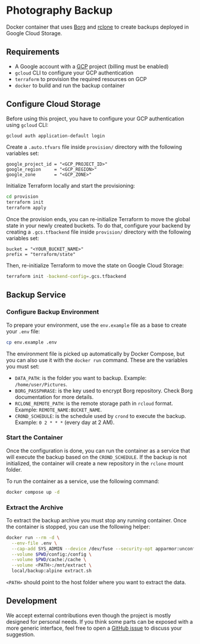 # Photography Backup

Docker container that uses [Borg](https://borgbackup.readthedocs.io/en/stable/) and [rclone](https://rclone.org/) to create backups deployed
in Google Cloud Storage.

## Requirements

* A Google account with a [GCP](https://cloud.google.com/) project (billing must be enabled)
* `gcloud` CLI to configure your GCP authentication
* `terraform` to provision the required resources on GCP
* `docker` to build and run the backup container

## Configure Cloud Storage

Before using this project, you have to configure your GCP authentication using `gcloud` CLI:

```bash
gcloud auth application-default login
```

Create a `.auto.tfvars` file inside `provision/` directory with the following variables set:
```hcl
google_project_id = "<GCP_PROJECT_ID>"
google_region     = "<GCP_REGION>"
google_zone       = "<GCP_ZONE>"
```

Initialize Terraform locally and start the provisioning:
```bash
cd provision
terraform init
terraform apply
```

Once the provision ends, you can re-initialize Terraform to move the global state in your newly created buckets. To do that,
configure your backend by creating a `.gcs.tfbackend` file inside `provision/` directory with the following variables set:
```hcl
bucket = "<YOUR_BUCKET_NAME>"
prefix = "terraform/state"
```

Then, re-initialize Terraform to move the state on Google Cloud Storage:
```bash
terraform init -backend-config=.gcs.tfbackend
```

## Backup Service

### Configure Backup Environment

To prepare your environment, use the `env.example` file as a base to create your `.env` file:
```bash
cp env.example .env
```

The environment file is picked up automatically by Docker Compose, but you can also use it with the `docker run` command.
These are the variables you must set:
* `DATA_PATH`: is the folder you want to backup. Example: `/home/user/Pictures`.
* `BORG_PASSPHRASE`: is the key used to encrypt Borg repository. Check Borg documentation for more details.
* `RCLONE_REMOTE_PATH`: is the remote storage path in `rcloud` format. Example: `REMOTE_NAME:BUCKET_NAME`.
* `CROND_SCHEDULE`: is the schedule used by `crond` to execute the backup. Example: `0 2 * * *` (every day at 2 AM).

### Start the Container

Once the configuration is done, you can run the container as a service that will execute the backup based
on the `CROND_SCHEDULE`. If the backup is not initialized, the container will create a new repository in the
`rclone` mount folder.

To run the container as a service, use the following command:
```bash
docker compose up -d
```

### Extract the Archive

To extract the backup archive you must stop any running container. Once the container is stopped, you can
use the following helper:
```bash
docker run --rm -d \
  --env-file .env \
  --cap-add SYS_ADMIN --device /dev/fuse --security-opt apparmor:unconfined \
  --volume $PWD/config:/config \
  --volume $PWD/cache:/cache \
  --volume <PATH>:/mnt/extract \
  local/backup:alpine extract.sh
```

`<PATH>` should point to the host folder where you want to extract the data.

## Development

We accept external contributions even though the project is mostly designed for personal needs.
If you think some parts can be exposed with a more generic interface, feel free to open a
[GitHub issue](https://github.com/palazzem/photography-backup/issues) to discuss your suggestion.
